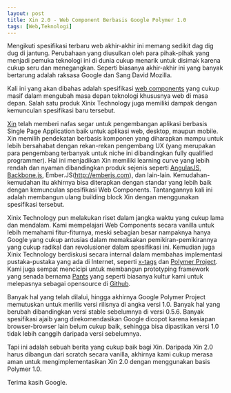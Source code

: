 ```yaml
---
layout: post
title: Xin 2.0 - Web Component Berbasis Google Polymer 1.0
tags: [Web,Teknologi]
---
```


Mengikuti spesifikasi terbaru web akhir-akhir ini memang sedikit dag dig dug di jantung. Perubahaan yang diusulkan oleh para pihak-pihak yang menjadi pemuka teknologi ini di dunia cukup menarik untuk disimak karena cukup seru dan menegangkan. Seperti biasanya akhir-akhir ini yang banyak bertarung adalah raksasa Google dan Sang David Mozilla.

Kali ini yang akan dibahas adalah spesifikasi [web components](http://webcomponents.org) yang cukup masif dalam mengubah masa depan teknologi khususnya web di masa depan. Salah satu produk Xinix Technology juga memiliki dampak dengan kemunculan spesifikasi baru tersebut.

[Xin](https://github.com/xinix-technology/xin) telah memberi nafas segar untuk pengembangan aplikasi berbasis Single Page Application baik untuk aplikasi web, desktop, maupun mobile. Xin memilih pendekatan berbasis komponen yang diharapkan mampu untuk lebih bersahabat dengan rekan-rekan pengembang UX (yang merupakan para pengembang terbanyak untuk niche ini dibandingkan fully qualified programmer). Hal ini menjadikan Xin memiliki learning curve yang lebih rendah dan nyaman dibandingkan produk sejenis seperti [AngularJS](https://angularjs.org/), [Backbone.js](http://backbonejs.org), Ember.JS(http://emberjs.com), dan lain-lain. Kemudahan-kemudahan itu akhirnya bisa diterapkan dengan standar yang lebih baik dengan kemunculan spesifikasi Web Components. Tantangannya kali ini adalah membangun ulang building block Xin dengan menggunakan spesifikasi tersebut.

Xinix Technology pun melakukan riset dalam jangka waktu yang cukup lama dan mendalam. Kami mempelajari Web Components secara vanilla untuk lebih memahami fitur-fiturnya, meski sebagian besar nampaknya hanya Google yang cukup antusias dalam memaksakan pemikiran-pemikirannya yang cukup radikal dan revolusioner dalam spesifikasi ini. Kemudian juga Xinix Technology berdiskusi secara internal dalam membahas implementasi pustaka-pustaka yang ada di Internet, seperti [x-tags](http://www.x-tags.org/) dan [Polymer Project](http://polymer-project.org). Kami juga sempat mencicipi untuk membangun prototyping framework yang senada bernama [Pants](https://github.com/xinix-technology/pants) yang seperti biasanya kultur kami untuk melepasnya sebagai opensource di [Github](https://github.com). 

Banyak hal yang telah dilalui, hingga akhirnya Google Polymer Project memutuskan untuk merilis versi rilisnya di angka versi 1.0. Banyak hal yang berubah dibandingkan versi stable sebelumnya di versi 0.5.6. Banyak spesifikasi ajaib yang direkomendasikan Google dicopot karena kesiapan browser-browser lain belum cukup baik, sehingga bisa dipastikan versi 1.0 tidak lebih canggih daripada versi sebelumnya.

Tapi ini adalah sebuah berita yang cukup baik bagi Xin. Daripada Xin 2.0 harus dibangun dari scratch secara vanilla, akhirnya kami cukup merasa aman untuk mengimplementasikan Xin 2.0 dengan menggunakan basis Polymer 1.0.

Terima kasih Google.